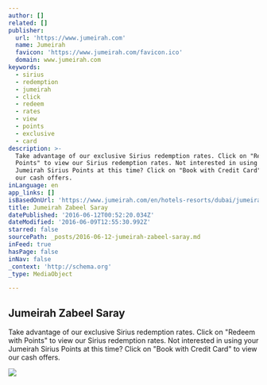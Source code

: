```yaml
---
author: []
related: []
publisher:
  url: 'https://www.jumeirah.com'
  name: Jumeirah
  favicon: 'https://www.jumeirah.com/favicon.ico'
  domain: www.jumeirah.com
keywords:
  - sirius
  - redemption
  - jumeirah
  - click
  - redeem
  - rates
  - view
  - points
  - exclusive
  - card
description: >-
  Take advantage of our exclusive Sirius redemption rates. Click on "Redeem with
  Points" to view our Sirius redemption rates. Not interested in using your
  Jumeirah Sirius Points at this time? Click on "Book with Credit Card" to view
  our cash offers.
inLanguage: en
app_links: []
isBasedOnUrl: 'https://www.jumeirah.com/en/hotels-resorts/dubai/jumeirah-zabeel-saray/'
title: Jumeirah Zabeel Saray
datePublished: '2016-06-12T00:52:20.034Z'
dateModified: '2016-06-09T12:55:30.992Z'
starred: false
sourcePath: _posts/2016-06-12-jumeirah-zabeel-saray.md
inFeed: true
hasPage: false
inNav: false
_context: 'http://schema.org'
_type: MediaObject

---
```

<article style=""><h1>Jumeirah Zabeel Saray</h1><p>Take advantage of our exclusive Sirius redemption rates. Click on "Redeem with Points" to view our Sirius redemption rates. Not interested in using your Jumeirah Sirius Points at this time? Click on "Book with Credit Card" to view our cash offers.</p><img src="https://mediastream.jumeirah.com/webimage/hero164x83//globalassets/global/hotels-and-resorts/dubai/jumeirah-zabeel-saray/jzs-sinbads-kids-club/jumeirah-zabeel-saray-sinbads-kids-club-summer-hero-.jpg" /></article>